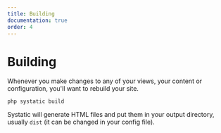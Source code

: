 ```yaml
---
title: Building
documentation: true
order: 4
---
```


# Building
Whenever you make changes to any of your views, your content or configuration, you'll want to rebuild your site.

```
php systatic build
```

Systatic will generate HTML files and put them in your output directory, usually `dist` (it can be changed in your config file).

